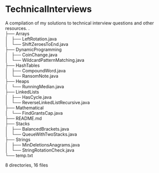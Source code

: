 # TechnicalInterviews
A compilation of my solutions to technical interview
questions and other resources.
.  
├── Arrays  
│   ├── LeftRotation.java  
│   └── ShiftZeroesToEnd.java  
├── DynamicProgramming  
│   ├── CoinChange.java  
│   └── WildcardPatternMatching.java  
├── HashTables  
│   ├── CompoundWord.java  
│   └── RansomNote.java  
├── Heaps  
│   └── RunningMedian.java  
├── LinkedLists  
│   ├── HasCycle.java  
│   └── ReverseLinkedListRecursive.java  
├── Mathematical  
│   └── FindGrantsCap.java  
├── README.md  
├── Stacks  
│   ├── BalancedBrackets.java  
│   └── QueueWithTwoStacks.java  
├── Strings  
│   ├── MinDeletionsAnagrams.java  
│   └── StringRotationCheck.java  
└── temp.txt  
  
8 directories, 16 files  
